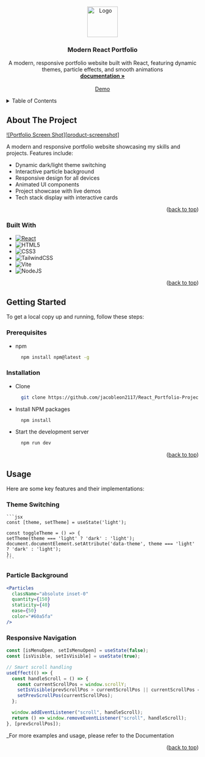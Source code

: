 <a id="readme-top"></a>

<br />
<div align="center">
  <a href="https://github.com/jacobleon2117/React_Portfolio-Project">
    <img src="images/logo.png" alt="Logo" width="80" height="80">
  </a>

<h3 align="center">Modern React Portfolio</h3>

  <p align="center">
    A modern, responsive portfolio website built with React, featuring dynamic themes, particle effects, and smooth animations
    <br />
    <a href="https://github.com/jacobleon2117/React_Portfolio-Project"><strong>documentation »</strong></a>
    <br />
    <br />
    <a href="https://github.com/jacobleon2117/React_Portfolio-Project">Demo</a>
  </p>
</div>

<details>
  <summary>Table of Contents</summary>
  <ol>
    <li>
      <a href="#about-the-project">About The Project</a>
      <ul>
        <li><a href="#built-with">Built With</a></li>
      </ul>
    </li>
    <li>
      <a href="#getting-started">Getting Started</a>
      <ul>
        <li><a href="#prerequisites">Prerequisites</a></li>
        <li><a href="#installation">Installation</a></li>
      </ul>
    </li>
    <li><a href="#usage">Usage</a></li>
    <li><a href="#features">Features</a></li>
    <li><a href="#contact">Contact</a></li>
  </ol>
</details>

## About The Project

[![Portfolio Screen Shot][product-screenshot]](https://example.com)

A modern and responsive portfolio website showcasing my skills and projects. Features include:

- Dynamic dark/light theme switching
- Interactive particle background
- Responsive design for all devices
- Animated UI components
- Project showcase with live demos
- Tech stack display with interactive cards

<p align="right">(<a href="#readme-top">back to top</a>)</p>

### Built With

- [![React][React.js]][React-url]
- ![HTML5](https://img.shields.io/badge/html5-%23E34F26.svg?style=for-the-badge&logo=html5&logoColor=white)
- ![CSS3](https://img.shields.io/badge/css3-%231572B6.svg?style=for-the-badge&logo=css3&logoColor=white)
- ![TailwindCSS](https://img.shields.io/badge/tailwindcss-%2338B2AC.svg?style=for-the-badge&logo=tailwind-css&logoColor=white)
- ![Vite](https://img.shields.io/badge/vite-%23646CFF.svg?style=for-the-badge&logo=vite&logoColor=white)
- ![NodeJS](https://img.shields.io/badge/node.js-6DA55F?style=for-the-badge&logo=node.js&logoColor=white)

<p align="right">(<a href="#readme-top">back to top</a>)</p>

## Getting Started

To get a local copy up and running, follow these steps:

### Prerequisites

- npm
  ```sh
    npm install npm@latest -g
  ```

### Installation

- Clone
  ```sh
    git clone https://github.com/jacobleon2117/React_Portfolio-Project.git
  ```
- Install NPM packages
  ```sh
    npm install
  ```
- Start the development server
  ```sh
    npm run dev
  ```

<p align="right">(<a href="#readme-top">back to top</a>)</p>

## Usage

Here are some key features and their implementations:

### Theme Switching

    ```jsx
    const [theme, setTheme] = useState('light');

    const toggleTheme = () => {
    setTheme(theme === 'light' ? 'dark' : 'light');
    document.documentElement.setAttribute('data-theme', theme === 'light' ? 'dark' : 'light');
    };
    ```

### Particle Background

```jsx
<Particles
  className="absolute inset-0"
  quantity={150}
  staticity={40}
  ease={50}
  color="#60a5fa"
/>
```

### Responsive Navigation

```jsx
const [isMenuOpen, setIsMenuOpen] = useState(false);
const [isVisible, setIsVisible] = useState(true);

// Smart scroll handling
useEffect(() => {
  const handleScroll = () => {
    const currentScrollPos = window.scrollY;
    setIsVisible(prevScrollPos > currentScrollPos || currentScrollPos === 0);
    setPrevScrollPos(currentScrollPos);
  };

  window.addEventListener("scroll", handleScroll);
  return () => window.removeEventListener("scroll", handleScroll);
}, [prevScrollPos]);
```

\_For more examples and usage, please refer to the Documentation

<p align="right">(<a href="#readme-top">back to top</a>)</p>

<!-- https://www.markdownguide.org/basic-syntax/#reference-style-links -->

[React.js]: https://img.shields.io/badge/React-20232A?style=for-the-badge&logo=react&logoColor=61DAFB
[React-url]: https://reactjs.org/
